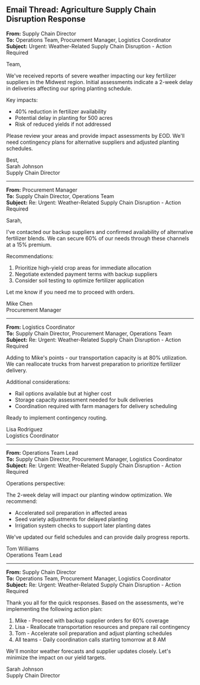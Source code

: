 ## Email Thread: Agriculture Supply Chain Disruption Response

**From:** Supply Chain Director  
**To:** Operations Team, Procurement Manager, Logistics Coordinator  
**Subject:** Urgent: Weather-Related Supply Chain Disruption - Action Required  

Team,

We've received reports of severe weather impacting our key fertilizer suppliers in the Midwest region. Initial assessments indicate a 2-week delay in deliveries affecting our spring planting schedule.

Key impacts:
- 40% reduction in fertilizer availability
- Potential delay in planting for 500 acres
- Risk of reduced yields if not addressed

Please review your areas and provide impact assessments by EOD. We'll need contingency plans for alternative suppliers and adjusted planting schedules.

Best,  
Sarah Johnson  
Supply Chain Director  

---

**From:** Procurement Manager  
**To:** Supply Chain Director, Operations Team  
**Subject:** Re: Urgent: Weather-Related Supply Chain Disruption - Action Required  

Sarah,

I've contacted our backup suppliers and confirmed availability of alternative fertilizer blends. We can secure 60% of our needs through these channels at a 15% premium.

Recommendations:
1. Prioritize high-yield crop areas for immediate allocation
2. Negotiate extended payment terms with backup suppliers
3. Consider soil testing to optimize fertilizer application

Let me know if you need me to proceed with orders.

Mike Chen  
Procurement Manager  

---

**From:** Logistics Coordinator  
**To:** Supply Chain Director, Procurement Manager, Operations Team  
**Subject:** Re: Urgent: Weather-Related Supply Chain Disruption - Action Required  

Adding to Mike's points - our transportation capacity is at 80% utilization. We can reallocate trucks from harvest preparation to prioritize fertilizer delivery.

Additional considerations:
- Rail options available but at higher cost
- Storage capacity assessment needed for bulk deliveries
- Coordination required with farm managers for delivery scheduling

Ready to implement contingency routing.

Lisa Rodriguez  
Logistics Coordinator  

---

**From:** Operations Team Lead  
**To:** Supply Chain Director, Procurement Manager, Logistics Coordinator  
**Subject:** Re: Urgent: Weather-Related Supply Chain Disruption - Action Required  

Operations perspective:

The 2-week delay will impact our planting window optimization. We recommend:
- Accelerated soil preparation in affected areas
- Seed variety adjustments for delayed planting
- Irrigation system checks to support later planting dates

We've updated our field schedules and can provide daily progress reports.

Tom Williams  
Operations Team Lead  

---

**From:** Supply Chain Director  
**To:** Operations Team, Procurement Manager, Logistics Coordinator  
**Subject:** Re: Urgent: Weather-Related Supply Chain Disruption - Action Required  

Thank you all for the quick responses. Based on the assessments, we're implementing the following action plan:

1. Mike - Proceed with backup supplier orders for 60% coverage
2. Lisa - Reallocate transportation resources and prepare rail contingency
3. Tom - Accelerate soil preparation and adjust planting schedules
4. All teams - Daily coordination calls starting tomorrow at 8 AM

We'll monitor weather forecasts and supplier updates closely. Let's minimize the impact on our yield targets.

Sarah Johnson  
Supply Chain Director